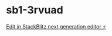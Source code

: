 # sb1-3rvuad

[Edit in StackBlitz next generation editor ⚡️](https://stackblitz.com/~/github.com/DirkWaive/sb1-3rvuad)
